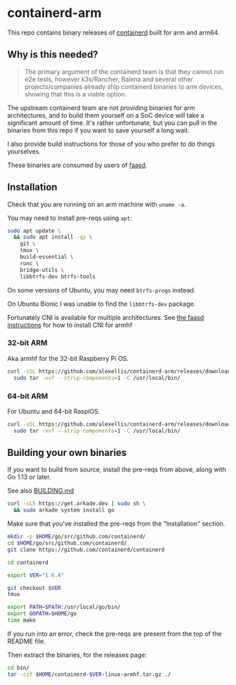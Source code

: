 # containerd-arm

This repo contains binary releases of [containerd](https://github.com/containerd/containerd) built for arm and arm64.

## Why is this needed?

> The primary argument of the containerd team is that they cannot run e2e tests, however k3s/Rancher, Balena and several other projects/companies already ship containerd binaries to arm devices, showing that this is a viable option.

The upstream containerd team are not providing binaries for arm architectures, and to build them yourself on a SoC device will take a significant amount of time. It's rather unfortunate, but you can pull in the binaries from this repo if you want to save yourself a long wait.

I also provide build instructions for those of you who prefer to do things yourselves.

These binaries are consumed by users of [faasd](https://github.com/openfaas/faasd/).

## Installation

Check that you are running on an arm machine with `uname -a`.

You may need to install pre-reqs using `apt`:

```bash
sudo apt update \
  && sudo apt install -qy \
    git \
    tmux \
    build-essential \
    runc \
    bridge-utils \
    libbtrfs-dev btrfs-tools
```

On some versions of Ubuntu, you may need `btrfs-progs` instead.

On Ubuntu Bionic I was unable to find the `libbtrfs-dev` package.

Fortunately CNI is available for multiple architectures. See [the faasd instructions](https://github.com/openfaas/faasd/blob/master/docs/DEV.md) for how to install CNI for armhf

### 32-bit ARM

Aka armhf for the 32-bit Raspberry Pi OS.

```bash
curl -sSL https://github.com/alexellis/containerd-arm/releases/download/v1.3.5/containerd-1.3.5-linux-armhf.tar.gz | \
  sudo tar -xvf --strip-components=1 -C /usr/local/bin/
```

### 64-bit ARM

For Ubuntu and 64-bit RaspiOS.

```bash
curl -sSL https://github.com/alexellis/containerd-arm/releases/download/v1.3.5/containerd-1.3.5-linux-arm64.tar.gz | \
  sudo tar -xvf --strip-components=1 -C /usr/local/bin/
```

## Building your own binaries

If you want to build from source, install the pre-reqs from above, along with Go 1.13 or later.

See also [BUILDING.md](https://github.com/containerd/containerd/blob/master/BUILDING.md#build-containerd)

```bash
curl -sLS https://get.arkade.dev | sudo sh \
  && sudo arkade system install go
```

Make sure that you've installed the pre-reqs from the "Installation" section.

```bash
mkdir -p $HOME/go/src/github.com/containerd/
cd $HOME/go/src/github.com/containerd/
git clone https://github.com/containerd/containerd

cd containerd

export VER="1.6.4"

git checkout $VER
tmux

export PATH=$PATH:/usr/local/go/bin/
export GOPATH=$HOME/go
time make
```

If you run into an error, check the pre-reqs are present from the top of the README file.

Then extract the binaries, for the releases page:

```bash
cd bin/
tar -czf $HOME/containerd-$VER-linux-armhf.tar.gz ./
```
